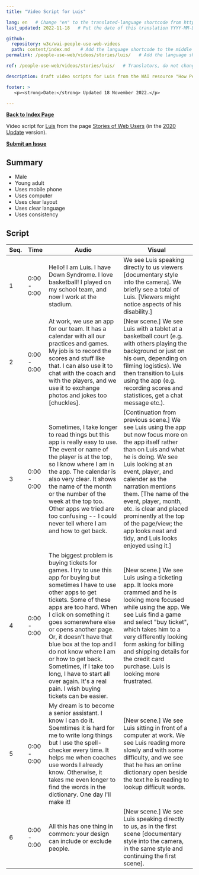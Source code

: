 ```yaml
---
title: "Video Script for Luis"

lang: en   # Change "en" to the translated-language shortcode from https://www.iana.org/assignments/language-subtag-registry/language-subtag-registry
last_updated: 2022-11-18   # Put the date of this translation YYYY-MM-DD (with month in the middle)

github:
  repository: w3c/wai-people-use-web-videos
  path: content/index.md    # Add the language shortcode to the middle of the filename, for example: content/index.fr.md
permalink: /people-use-web/videos/stories/luis/   # Add the language shortcode to the end, with no slash at end, for example: /link/to/page/fr

ref: /people-use-web/videos/stories/luis/   # Translators, do not change this

description: draft video scripts for Luis from the WAI resource "How People with Disabilities Use the Web"

footer: >
   <p><strong>Date:</strong> Updated 18 November 2022.</p>

---
```


**[Back to Index Page](../../)**

Video script for [Luis](https://deploy-preview-113--wai-people-use-web.netlify.app/people-use-web/user-stories-five/) from the page [Stories of Web Users](https://deploy-preview-113--wai-people-use-web.netlify.app/people-use-web/user-stories/) (in the [2020 Update](https://github.com/w3c/wai-people-use-web/wiki/Persona-development) version).

**[Submit an Issue](https://github.com/w3c/wai-people-use-web-videos/issues/new?title=[Luis])**

## Summary

* Male
* Young adult
* Uses mobile phone
* Uses computer
* Uses clear layout
* Uses clear language
* Uses consistency

## Script

| Seq. | Time | Audio | Visual |
| --- | --- | --- | --- |
| 1 | 0:00 - 0:00 | Hello! I am Luis. I have Down Syndrome. I love basketball! I played on my school team, and now I work at the stadium. | We see Luis speaking directly to us viewers [documentary style into the camera]. We briefly see a total of Luis. [Viewers might notice aspects of his disability.] |
| 2 | 0:00 - 0:00 | At work, we use an app for our team. It has a calendar with all our practices and games. My job is to record the scores and stuff like that. I can also use it to chat with the coach and with the players, and we use it to exchange photos and jokes too [chuckles]. | [New scene.] We see Luis with a tablet at a basketball court (e.g. with others playing the background or just on his own, depending on filming logistics). We then transition to Luis using the app (e.g. recording scores and statistices, get a chat message etc.). |
| 3 | 0:00 - 0:00 | Sometimes, I take longer to read things but this app is really easy to use. The event or name of the player is at the top, so I know where I am in the app. The calendar is also very clear. It shows the name of the month or the number of the week at the top too. Other apps we tried are too confusing -- I could never tell where I am and how to get back. | [Continuation from previous scene.] We see Luis using the app but now focus more on the app itself rather than on Luis and what he is doing. We see Luis looking at an event, player, and calender as the narration mentions them. [The name of the event, player, month, etc. is clear and placed prominently at the top of the page/view; the app looks neat and tidy, and Luis looks enjoyed using it.] |
| 4 | 0:00 - 0:00 | The biggest problem is buying tickets for games. I try to use this app for buying but sometimes I have to use other apps to get tickets. Some of these apps are too hard. When I click on something it goes somerewhere else or opens another page. Or, it doesn't have that blue box at the top and I do not know where I am or how to get back. Sometimes, if I take too long, I have to start all over again. It's a real pain. I wish buying tickets can be easier. | [New scene.] We see Luis using a ticketing app. It looks more crammed and he is looking more focused while using the app. We see Luis find a game and select "buy ticket", which takes him to a very differently looking form asking for billing and shipping details for the credit card purchase. Luis is looking more frustrated. |
| 5 | 0:00 - 0:00 | My dream is to become a senior assistant. I know I can do it. Soemtimes it is hard for me to write long things but I use the spell-checker every time. It helps me when coaches use words I already know. Otherwise, it takes me even longer to find the words in the dictionary. One day I'll make it! | [New scene.] We see Luis sitting in front of a computer at work. We see Luis reading more slowly and with some difficulty, and we see that he has an online dictionary open beside the text he is reading to lookup difficult words. |
| 6 | 0:00 - 0:00 | All this has one thing in common: your design can include or exclude people. | [New scene.] We see Luis speaking directly to us, as in the first scene [documentary style into the camera, in the same style and continuing the first scene]. |
